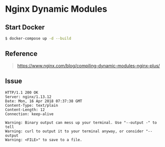 # Nginx Dynamic Modules

## Start Docker

```bash
$ docker-compose up -d --build
```

## Reference

> https://www.nginx.com/blog/compiling-dynamic-modules-nginx-plus/

## Issue

```
HTTP/1.1 200 OK
Server: nginx/1.13.12
Date: Mon, 16 Apr 2018 07:37:38 GMT
Content-Type: text/plain
Content-Length: 12
Connection: keep-alive

Warning: Binary output can mess up your terminal. Use "--output -" to tell
Warning: curl to output it to your terminal anyway, or consider "--output
Warning: <FILE>" to save to a file.
```
